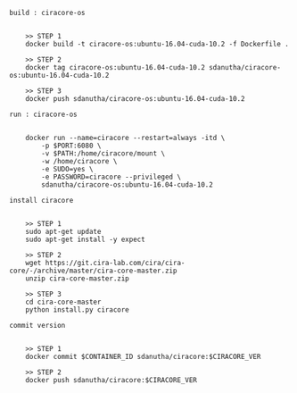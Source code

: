 ``` build : ciracore-os ```
```
    
    >> STEP 1
    docker build -t ciracore-os:ubuntu-16.04-cuda-10.2 -f Dockerfile .
    
    >> STEP 2
    docker tag ciracore-os:ubuntu-16.04-cuda-10.2 sdanutha/ciracore-os:ubuntu-16.04-cuda-10.2
    
    >> STEP 3
    docker push sdanutha/ciracore-os:ubuntu-16.04-cuda-10.2

```

``` run : ciracore-os ```
```
    
    docker run --name=ciracore --restart=always -itd \
        -p $PORT:6080 \
        -v $PATH:/home/ciracore/mount \
        -w /home/ciracore \
        -e SUDO=yes \
        -e PASSWORD=ciracore --privileged \
        sdanutha/ciracore-os:ubuntu-16.04-cuda-10.2

```

``` install ciracore ```
```
    
    >> STEP 1
    sudo apt-get update
    sudo apt-get install -y expect
    
    >> STEP 2
    wget https://git.cira-lab.com/cira/cira-core/-/archive/master/cira-core-master.zip
    unzip cira-core-master.zip
    
    >> STEP 3
    cd cira-core-master
    python install.py ciracore

```

``` commit version ```
```
    
    >> STEP 1
    docker commit $CONTAINER_ID sdanutha/ciracore:$CIRACORE_VER
    
    >> STEP 2
    docker push sdanutha/ciracore:$CIRACORE_VER

```
